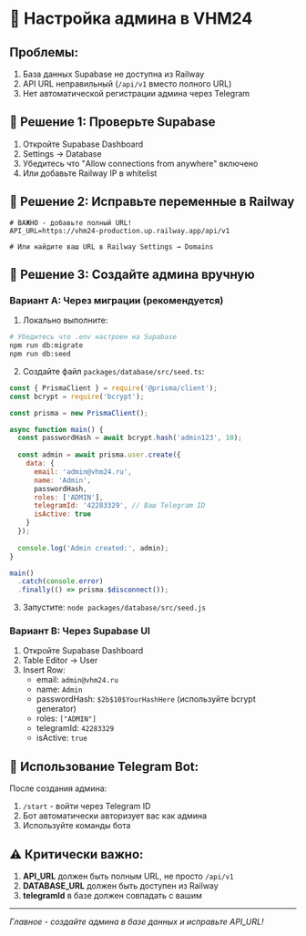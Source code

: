 # 🔐 Настройка админа в VHM24

## Проблемы:
1. База данных Supabase не доступна из Railway
2. API URL неправильный (`/api/v1` вместо полного URL)
3. Нет автоматической регистрации админа через Telegram

## 🚀 Решение 1: Проверьте Supabase

1. Откройте Supabase Dashboard
2. Settings → Database
3. Убедитесь что "Allow connections from anywhere" включено
4. Или добавьте Railway IP в whitelist

## 🚀 Решение 2: Исправьте переменные в Railway

```env
# ВАЖНО - добавьте полный URL!
API_URL=https://vhm24-production.up.railway.app/api/v1

# Или найдите ваш URL в Railway Settings → Domains
```

## 🚀 Решение 3: Создайте админа вручную

### Вариант A: Через миграции (рекомендуется)

1. Локально выполните:
```bash
# Убедитесь что .env настроен на Supabase
npm run db:migrate
npm run db:seed
```

2. Создайте файл `packages/database/src/seed.ts`:
```javascript
const { PrismaClient } = require('@prisma/client');
const bcrypt = require('bcrypt');

const prisma = new PrismaClient();

async function main() {
  const passwordHash = await bcrypt.hash('admin123', 10);
  
  const admin = await prisma.user.create({
    data: {
      email: 'admin@vhm24.ru',
      name: 'Admin',
      passwordHash,
      roles: ['ADMIN'],
      telegramId: '42283329', // Ваш Telegram ID
      isActive: true
    }
  });
  
  console.log('Admin created:', admin);
}

main()
  .catch(console.error)
  .finally(() => prisma.$disconnect());
```

3. Запустите: `node packages/database/src/seed.js`

### Вариант B: Через Supabase UI

1. Откройте Supabase Dashboard
2. Table Editor → User
3. Insert Row:
   - email: `admin@vhm24.ru`
   - name: `Admin`
   - passwordHash: `$2b$10$YourHashHere` (используйте bcrypt generator)
   - roles: `["ADMIN"]`
   - telegramId: `42283329`
   - isActive: `true`

## 🤖 Использование Telegram Bot:

После создания админа:
1. `/start` - войти через Telegram ID
2. Бот автоматически авторизует вас как админа
3. Используйте команды бота

## ⚠️ Критически важно:

1. **API_URL** должен быть полным URL, не просто `/api/v1`
2. **DATABASE_URL** должен быть доступен из Railway
3. **telegramId** в базе должен совпадать с вашим

---
*Главное - создайте админа в базе данных и исправьте API_URL!*
